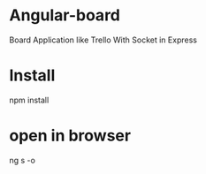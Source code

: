 # Angular-board

Board Application like Trello With Socket in Express

# Install

npm install

# open in browser

ng s -o

